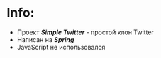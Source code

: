 # Info:
- Проект ***Simple Twitter*** - простой клон Twitter
- Написан на ***Spring***
- JavaScript не использовался
